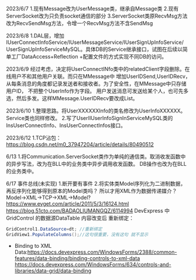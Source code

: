 ﻿2023/6/7
1.现有Message改为UserMessage类，继承自Message类
2.现有ServerSocket改为只负责socket通信的部分
3.ServerSocket类原RecvMsg方法改为RecvSendMsg方法，令增一个RecvMsg方法不含SendMsg

2023/6/8
1.DAL层，增加IUserConnectInfoService/IUserMessageService/IUserSignUpInfoService/
UserSignUpInfoServiceMySQL。具体DB的Service继承接口，试图在后续以简单工厂DataAccess+Reflection
+配置文件的方式实现不同DB的访问。

2023/6/9
经过考虑，决定将UserConnectINfo类中的relatedClient字段删除。在线用户不和其他用户关联。而只在MMessage中
增加UserIDSend,UserIDRecv，从每条消息的角度都记录发送者和接收者。为了安全性，在MMessage中只存储用户ID，
不把整个UserInfo作为字段。
用户发送消息可发送给某个人，也可先多选，然后多发。这样MMessage.UserIDRecv要改成List。

2023/6/10
1.整理思路。将UserXXXXXXInfo的类名修改为UserInfoXXXXXX。Service类也同样修改。
2.写了UserIIUserInfoSignInServiceMySQL类的InsUserConnectInfo、InsUserConnectInfos接口。

2023/6/12
1.TCP沾包：https://blog.csdn.net/m0_37947204/article/details/80490512

6/13
1.将Communication.ServerSocket类作为单纯的通信类。取消收发函数中的异步写法，改为在BLL中的业务类中异步调用收发函数。
DB操作也改为在BLL的业务类中。

6/17
事件总线(未实现)
1.断开要有事件
2.将实体类Model序列化为二进制数据，再反序列化能够得到原本的Model类吗？
所以才用XML作为数据传递媒介？Model->XML->TCP->XML->Model?
https://www.evget.com/article/2011/5/3/16124.html
https://blog.51cto.com/BADAOLIUMANGQZ/6114994
DevExpress 中 GridControl 的数据源DataTable 内容改变后 重新绑定：
```c#
GridControl1.DataSource=dt; //重新绑定
GridView1.PopulateColumns();//这句很重要，没有这句 就不显示
```
* Binding to XML Data:https://docs.devexpress.com/WindowsForms/2388/common-features/data-binding/binding-controls-to-xml-data
https://docs.devexpress.com/WindowsForms/634/controls-and-libraries/data-grid/data-binding

